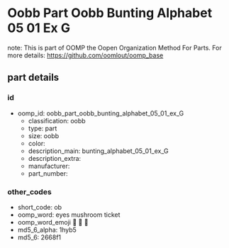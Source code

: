 # Oobb Part Oobb Bunting Alphabet 05 01 Ex G  

note: This is part of OOMP the Oopen Organization Method For Parts. For more details: https://github.com/oomlout/oomp_base

##  part details





### id
* oomp_id: oobb_part_oobb_bunting_alphabet_05_01_ex_G
  * classification: oobb
  * type: part
  * size: oobb
  * color: 
  * description_main: bunting_alphabet_05_01_ex_G
  * description_extra: 
  * manufacturer: 
  * part_number: 

### other_codes
* short_code: ob
* oomp_word: eyes mushroom ticket
* oomp_word_emoji :eyes: :mushroom: :ticket:
* md5_6_alpha: 1hyb5
* md5_6: 2668f1